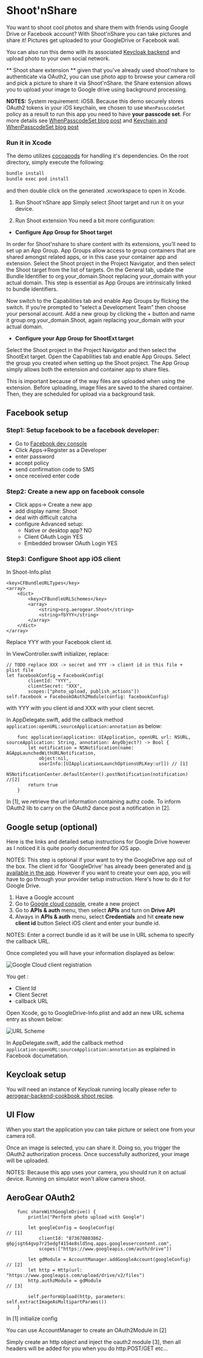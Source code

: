 Shoot'nShare
==============
You want to shoot cool photos and share them with friends using Google Drive or Facebook account?
With Shoot'nShare you can take pictures and share it!
Pictures get uploaded to your GoogleDrive or Facebook wall.

You can also run this demo with its associated [Keycloak backend](https://github.com/aerogear/aerogear-backend-cookbook/tree/master/Shoot) and upload photo to your own social network.

** Shoot share extension **
given that you've already used shoot'nshare to authenticate via OAuth2, you can use photo app to browse your camera roll and pick a picture to share it via Shoot'nShare. the Share extension allows you to upload your image to Google drive using background processing.

**NOTES:** System requirement: iOS8. Because this demo securely stores OAuth2 tokens in your iOS keychain, we chosen to use ```WhenPasscodeSet``` policy as a result to run this app you need to have **your passcode set**.
For more details see [WhenPasscodeSet blog post](http://corinnekrych.blogspot.fr/2014/09/new-kids-on-block-whenpasswordset.html) and [Keychain and WhenPasscodeSet blog post](http://corinnekrych.blogspot.fr/2014/09/touchid-and-keychain-ios8-best-friends.html)

### Run it in Xcode

The demo utilizes [cocoapods](http://cocoapods.org) for handling it's dependencies. On the root directory, simply execute the following:

```bash
bundle install
bundle exec pod install
```

and then double click on the generated .xcworkspace to open in Xcode.

1. Run Shoot'nShare app
Simply select *Shoot* target and run it on your device.

2. Run Shoot extension
You need a bit more configuration: 

* **Configure App Group for Shoot target**

In order for Shoot'nshare to share content with its extensions, you’ll need to set up an App Group. App Groups allow access to group containers that are shared amongst related apps, or in this case your container app and extension.
Select the Shoot project in the Project Navigator, and then select the Shoot target from the list of targets. On the General tab, update the Bundle Identifier to org.your_domain.Shoot replacing your_domain with your actual domain. This step is essential as App Groups are intrinsically linked to bundle identifiers.

Now switch to the Capabilities tab and enable App Groups by flicking the switch. If you’re prompted to “select a Development Team” then choose your personal account. Add a new group by clicking the + button and name it group.org.your_domain.Shoot, again replacing your_domain with your actual domain.

* **Configure your App Group for ShootExt target**

Select the Shoot project in the Project Navigator and then select the ShootExt target. Open the Capabilities tab and enable App Groups. Select the group you created when setting up the Shoot project. The App Group simply allows both the extension and container app to share files.

This is important because of the way files are uploaded when using the extension. Before uploading, image files are saved to the shared container. Then, they are scheduled for upload via a background task.

## Facebook setup 

### Step1: Setup facebook to be a facebook developer:

- Go to [Facebook dev console](https://developers.facebook.com/products/login/)
- Click Apps->Register as a Developer
- enter password
- accept policy
- send confirmation code to SMS
- once received enter code

### Step2: Create a new app on facebook console

- Click apps-> Create a new app
- add display name: Shoot
- deal with difficult catcha
- configure Advanced setup:
	- Native or desktop app? NO
	- Client OAuth Login YES
	- Embedded browser OAuth Login YES

### Step3: Configure Shoot app iOS client

In Shoot-Info.plist

    <key>CFBundleURLTypes</key>
    <array>
        <dict>
            <key>CFBundleURLSchemes</key>
            <array>
                <string>org.aerogear.Shoot</string>
                <string>fbYYY</string>
            </array>
        </dict>
    </array>

Replace YYY with your Facebook client id.

In ViewController.swift initializer, replace:

    // TODO replace XXX -> secret and YYY -> client id in this file + plist file
    let facebookConfig = FacebookConfig(
            clientId: "YYY",
            clientSecret: "XXX",
            scopes:["photo_upload, publish_actions"])
    self.facebook = FacebookOAuth2Module(config: facebookConfig)

with YYY with you client id and XXX with your client secret.

In AppDelegate.swift, add the callback method ```application:openURL:sourceApplication:annotation``` as below:

```
    func application(application: UIApplication, openURL url: NSURL, sourceApplication: String, annotation: AnyObject?) -> Bool {
        let notification = NSNotification(name: AGAppLaunchedWithURLNotification, 
            object:nil, 
            userInfo:[UIApplicationLaunchOptionsURLKey:url]) // [1]
        NSNotificationCenter.defaultCenter().postNotification(notification) //[2]
        return true
    }
```

In [1], we retrieve the url information containing authz code. To inform OAuth2 lib to carry on the OAuth2 dance post a notification in [2]. 

## Google setup (optional)
Here is the links and detailed setup instructions for Google Drive however as I noticed it is quite poorly documented for iOS app.

NOTES: This step is optional if your want to try the GoogleDrive app out of the box. The client id for 'GoogleDrive' has already been generated and [is available in the app](https://github.com/aerogear/aerogear-ios-cookbook/blob/1.6.x/GoogleDrive/GoogleDrive/AGViewController.m#L156). However if you want to create your own app, you will have to go through your provider setup instruction. Here's how to do it for Google Drive.

1. Have a Google account
2. Go to [Google cloud console](https://cloud.google.com/console#/project), create a new project
3. Go to __APIs & auth__ menu, then select __APIs__ and turn on __Drive API__
4. Always in __APIs & auth__ menu, select __Credentials__ and hit __create new client id__ button
Select iOS client and enter your bundle id.

NOTES:
Enter a correct bundle id as it will be use in URL schema to specify the callback URL.

Once completed you will have your information displayed as below:

![Google Cloud client registration](https://github.com/aerogear/aerogear-ios-cookbook/raw/master/Shoot/shoot_google_cloud_admin.png "Google Cloud client registration")

You get :

- Client Id
- Client Secret
- callback URL

Open Xcode, go to GoogleDrive-Info.plist and add an new URL schema entry as shown below:

![URL Scheme](https://github.com/aerogear/aerogear-ios-cookbook/raw/master/Shoot/url_schema.png "URL Scheme")

In AppDelegate.swift, add the callback method ```application:openURL:sourceApplication:annotation``` as explained in Facebook documetation.

## Keycloak setup

You will need an instance of Keycloak running locally please refer to [aerogear-backend-cookbook shoot recipe](https://github.com/aerogear/aerogear-backend-cookbook/tree/master/Shoot).

## UI Flow 
When you start the application you can take picture or select one from your camera roll.

Once an image is selected, you can share it. Doing so, you trigger the OAuth2 authorization process. Once successfully authorized, your image will be uploaded.

NOTES: Because this app uses your camera, you should run it on actual device. Running on simulator won't allow camera shoot.

## AeroGear OAuth2

```
    func shareWithGoogleDrive() {
        println("Perform photo upload with Google")
        
        let googleConfig = GoogleConfig(                              // [1]
            clientId: "873670803862-g6pjsgt64gvp7r25edgf4154e8sld5nq.apps.googleusercontent.com",
            scopes:["https://www.googleapis.com/auth/drive"])

        let gdModule = AccountManager.addGoogleAccount(googleConfig)  // [2]
        let http = Http(url: "https://www.googleapis.com/upload/drive/v2/files")
        http.authzModule = gdModule                                   // [3]
    
        self.performUpload(http, parameters: self.extractImageAsMultipartParams())
    }
```
In [1] initialize config

You can use AccountManager to create an OAuth2Module in [2]

Simply create an http object and inject the oauth2 module [3], then all headers will be added for you when you do http.POST/GET etc...